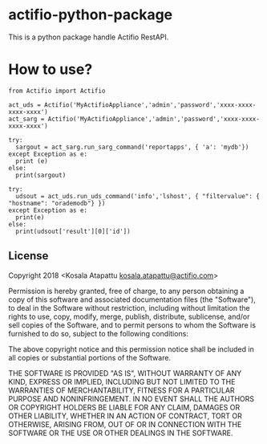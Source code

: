 # actifio-python-package

This is a python package handle Actifio RestAPI. 

# How to use?

```
from Actifio import Actifio

act_uds = Actifio('MyActifioAppliance','admin','password','xxxx-xxxx-xxxx-xxxx')
act_sarg = Actifio('MyActifioAppliance','admin','password','xxxx-xxxx-xxxx-xxxx')

try:
  sargout = act_sarg.run_sarg_command('reportapps', { 'a': 'mydb'})
except Exception as e:
  print (e)
else:
  print(sargout) 

try: 
  udsout = act_uds.run_uds_command('info','lshost', { "filtervalue": { "hostname": "orademodb"} })
except Exception as e:
  print(e)
else:
  print(udsout['result'][0]['id'])
```

License
-------

Copyright 2018 <Kosala Atapattu kosala.atapattu@actifio.com>

Permission is hereby granted, free of charge, to any person obtaining a copy of this software and associated documentation files (the "Software"), to deal in the Software without restriction, including without limitation the rights to use, copy, modify, merge, publish, distribute, sublicense, and/or sell copies of the Software, and to permit persons to whom the Software is furnished to do so, subject to the following conditions:

The above copyright notice and this permission notice shall be included in all copies or substantial portions of the Software.

THE SOFTWARE IS PROVIDED "AS IS", WITHOUT WARRANTY OF ANY KIND, EXPRESS OR IMPLIED, INCLUDING BUT NOT LIMITED TO THE WARRANTIES OF MERCHANTABILITY, FITNESS FOR A PARTICULAR PURPOSE AND NONINFRINGEMENT. IN NO EVENT SHALL THE AUTHORS OR COPYRIGHT HOLDERS BE LIABLE FOR ANY CLAIM, DAMAGES OR OTHER LIABILITY, WHETHER IN AN ACTION OF CONTRACT, TORT OR OTHERWISE, ARISING FROM, OUT OF OR IN CONNECTION WITH THE SOFTWARE OR THE USE OR OTHER DEALINGS IN THE SOFTWARE.
